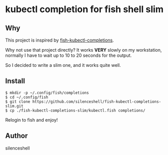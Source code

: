 # kubectl completion for fish shell slim

## Why

This project is inspired by [fish-kubectl-completions](https://github.com/evanlucas/fish-kubectl-completions.git).

Why not use that project directly? It works **VERY** slowly on my workstation, normally I have to wait up to 10 to 20 seconds for the output.

So I decided to write a slim one, and it works quite well.

## Install

```fish
$ mkdir -p ~/.config/fish/completions
$ cd ~/.config/fish
$ git clone https://github.com/silenceshell/fish-kubectl-completions-slim.git
$ cp ./fish-kubectl-completions-slim/kubectl.fish completions/
```

Relogin to fish and enjoy!

## Author

silenceshell
